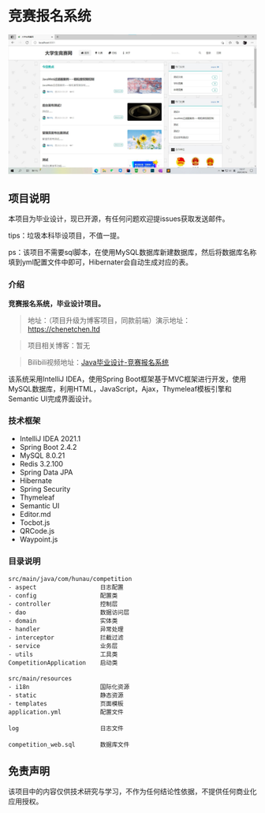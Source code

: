 # 竞赛报名系统
![image-001](capture/项目示例.jpg)

## 项目说明

本项目为毕业设计，现已开源，有任何问题欢迎提issues获取发送邮件。

tips：垃圾本科毕设项目，不值一提。

ps：该项目不需要sql脚本，在使用MySQL数据库新建数据库，然后将数据库名称填到yml配置文件中即可，Hibernater会自动生成对应的表。

### 介绍

**竞赛报名系统，毕业设计项目。**

> 地址：（项目升级为博客项目，同款前端）演示地址：https://chenetchen.ltd

> 项目相关博客：暂无

> Bilibili视频地址：[Java毕业设计-竞赛报名系统](https://www.bilibili.com/video/BV1Z64y1X7ge?share_source=copy_web)

该系统采用IntelliJ IDEA，使用Spring Boot框架基于MVC框架进行开发，使用MySQL数据库，利用HTML，JavaScript，Ajax，Thymeleaf模板引擎和Semantic UI完成界面设计。

### 技术框架
- IntelliJ IDEA 2021.1
- Spring Boot 2.4.2
- MySQL 8.0.21
- Redis 3.2.100
- Spring Data JPA
- Hibernate
- Spring Security
- Thymeleaf
- Semantic UI
- Editor.md
- Tocbot.js
- QRCode.js
- Waypoint.js

### 目录说明
```text
src/main/java/com/hunau/competition
- aspect                  日志配置
- config                  配置类
- controller              控制层
- dao                     数据访问层
- domain                  实体类
- handler                 异常处理
- interceptor             拦截过滤
- service                 业务层
- utils                   工具类
CompetitionApplication    启动类

src/main/resources
- i18n                    国际化资源
- static                  静态资源
- templates               页面模板
application.yml           配置文件

log                       日志文件

competition_web.sql       数据库文件
```

## 免责声明
该项目中的内容仅供技术研究与学习，不作为任何结论性依据，不提供任何商业化应用授权。

